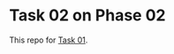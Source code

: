 # Task 02 on Phase 02

This repo for [Task 01](https://learningdevops.makvaz.com/phase2-task2-run-blog-in-containers).
